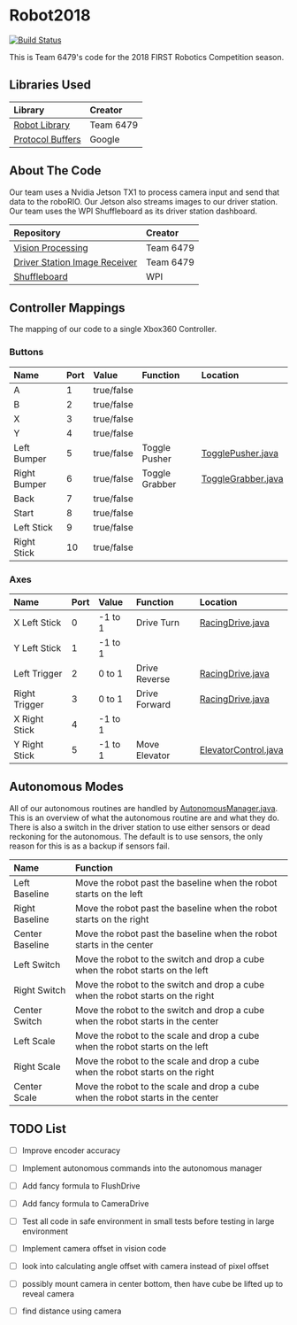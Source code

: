 # Robot2018

[![Build Status](https://travis-ci.org/Team6479/Robot2018.svg?branch=master)](https://travis-ci.org/Team6479/Robot2018)

This is Team 6479's code for the 2018 FIRST Robotics Competition season.


## Libraries Used
| Library               | Creator   |
|:--------------------- |:--------- |
| [Robot Library][1]    | Team 6479 |
| [Protocol Buffers][5] | Google    |


## About The Code
Our team uses a Nvidia Jetson TX1 to process camera input and send that data to the roboRIO. Our Jetson also streams images to our driver station. Our team uses the WPI Shuffleboard as its driver station dashboard.

| Repository                         | Creator   |
|:---------------------------------- |:--------- |
| [Vision Processing][2]             | Team 6479 |
| [Driver Station Image Receiver][3] | Team 6479 |
| [Shuffleboard][4]                  | WPI       |


## Controller Mappings
The mapping of our code to a single Xbox360 Controller.

### Buttons
| Name         | Port | Value      | Function       | Location                |
|:------------ |:---- |:---------- |:-------------- |:----------------------- |
| A            | 1    | true/false |                |                         |
| B            | 2    | true/false |                |                         |
| X            | 3    | true/false |                |                         |
| Y            | 4    | true/false |                |                         |
| Left Bumper  | 5    | true/false | Toggle Pusher  | [TogglePusher.java][7]  |
| Right Bumper | 6    | true/false | Toggle Grabber | [ToggleGrabber.java][8] |
| Back         | 7    | true/false |                |                         |
| Start        | 8    | true/false |                |                         |
| Left Stick   | 9    | true/false |                |                         |
| Right Stick  | 10   | true/false |                |                         |

### Axes
| Name          | Port | Value   | Function      | Location                   |
|:------------- |:---- |:------- |:------------- |:-------------------------- |
| X Left Stick  | 0    | -1 to 1 | Drive Turn    | [RacingDrive.java][6]      |
| Y Left Stick  | 1    | -1 to 1 |               |                            |
| Left Trigger  | 2    | 0 to 1  | Drive Reverse | [RacingDrive.java][6]      |
| Right Trigger | 3    | 0 to 1  | Drive Forward | [RacingDrive.java][6]      |
| X Right Stick | 4    | -1 to 1 |               |                            |
| Y Right Stick | 5    | -1 to 1 | Move Elevator | [ElevatorControl.java][10] |


## Autonomous Modes
All of our autonomous routines are handled by [AutonomousManager.java][9]. This is an overview of what the autonomous routine are and what they do. There is also a switch in the driver station to use either sensors or dead reckoning for the autonomous. The default is to use sensors, the only reason for this is as a backup if sensors fail.

| Name            | Function                                                                         |
|:--------------- |:-------------------------------------------------------------------------------- |
| Left Baseline   | Move the robot past the baseline when the robot starts on the left               |
| Right Baseline  | Move the robot past the baseline when the robot starts on the right              |
| Center Baseline | Move the robot past the baseline when the robot starts in the center             |
| Left Switch     | Move the robot to the switch and drop a cube when the robot starts on the left   |
| Right Switch    | Move the robot to the switch and drop a cube when the robot starts on the right  |
| Center Switch   | Move the robot to the switch and drop a cube when the robot starts in the center |
| Left Scale      | Move the robot to the scale and drop a cube when the robot starts on the left    |
| Right Scale     | Move the robot to the scale and drop a cube when the robot starts on the right   |
| Center Scale    | Move the robot to the scale and drop a cube when the robot starts in the center  |


## TODO List
- [ ] Improve encoder accuracy
- [ ] Implement autonomous commands into the autonomous manager
- [ ] Add fancy formula to FlushDrive
- [ ] Add fancy formula to CameraDrive
- [ ] Test all code in safe environment in small tests before testing in large environment
- [ ] Implement camera offset in vision code
- [ ] look into calculating angle offset with camera instead of pixel offset
- [ ] possibly mount camera in center bottom, then have cube be lifted up to reveal camera
- [ ] find distance using camera



[1]: https://github.com/Team6479/RobotLibrary
[2]: https://github.com/Team6479/Vision2018
[3]: https://github.com/Team6479/JetsonStream
[4]: https://github.com/wpilibsuite/shuffleboard
[5]: https://developers.google.com/protocol-buffers/
[6]: ./src/main/java/org/usfirst/frc/team6479/robot/commands/teleop/RacingDrive.java
[7]: ./src/main/java/org/usfirst/frc/team6479/robot/commands/teleop/TogglePusher.java
[8]: ./src/main/java/org/usfirst/frc/team6479/robot/commands/teleop/ToggleGrabber.java
[9]: ./src/main/java/org/usfirst/frc/team6479/robot/autonomous/manager/AutonomousManager.java
[10]: ./src/main/java/org/usfirst/frc/team6479/robot/commands/teleop/ElevatorControl.java
